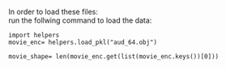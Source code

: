 In order to load these files:
<br/>
run the follwing command to load the data:
<br/>
```
import helpers
movie_enc= helpers.load_pkl("aud_64.obj")

movie_shape= len(movie_enc.get(list(movie_enc.keys())[0]))
```
